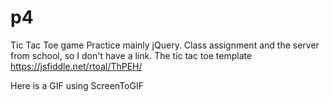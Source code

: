 # p4
Tic Tac Toe game
Practice mainly jQuery. Class assignment and the server from school, so I don't have a link.
The tic tac toe template https://jsfiddle.net/rtoal/ThPEH/

Here is a GIF using ScreenToGIF


